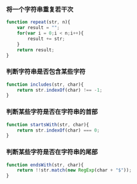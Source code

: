### 将一个字符串重复若干次
```javascript
function repeat(str, n){
	var result = "";
	for(var i = 0;i < n;i++){
		result += str;
	}
	return result;
}
```

### 判断字符串是否包含某些字符
```javascript
function includes(str, char){
	return str.indexOf(char) !== -1;
}
```

### 判断某些字符是否在字符串的首部
```javascript 
function startsWith(str, char){
	return str.indexOf(char) === 0;
}
```
		
### 判断某些字符是否在字符串的尾部
```javascript
function endsWith(str, char){
	return !!str.match(new RegExp(char + "$"));
}
```

